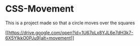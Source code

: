 # CSS-Movement
This is a project made so that a circle moves over the squares

[[https://drive.google.com/open?id=1U67pLx8YJL6e7dH3k7-6X5YIkkO0PJu9|alt=movement]]
